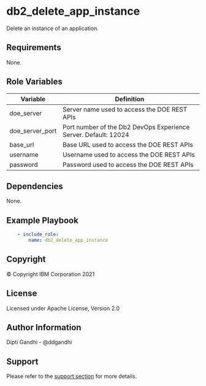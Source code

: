 db2_delete_app_instance
=========

Delete an instance of an application.

Requirements
------------

None.

Role Variables
--------------

| Variable           | Definition                                                                             |
|--------------------|----------------------------------------------------------------------------------------|
| doe_server    | Server name used to access the DOE REST APIs          |
| doe_server_port            | Port number of the Db2 DevOps Experience Server. Default: 12024                                                              |
| base_url       |  Base URL used to access the DOE REST APIs|
| username              | Username used to access the DOE REST APIs                                                        |
| password              | Password used to access the DOE REST APIs|

Dependencies
------------

None.

Example Playbook
----------------

```yaml
    - include_role:
        name: db2_delete_app_instance
```

Copyright
---------

© Copyright IBM Corporation 2021

License
-------

Licensed under Apache License, Version 2.0

Author Information
------------------

Dipti Gandhi - @ddgandhi

Support
-------

Please refer to the [support section](https://github.com/IBM/z_ansible_collections_samples/blob/master/README.md#support) for more details.
